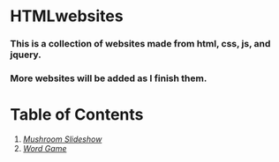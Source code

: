 # HTMLwebsites

### This is a collection of websites made from html, css, js, and jquery.
### More websites will be added as I finish them.

# Table of Contents

1. [*Mushroom Slideshow*](file:///Users/mayank.holla/Downloads/HTMLwebsites-master/slideshow.html)
2. [*Word Game*](file:///Users/mayank.holla/Downloads/wordGame-master/index.html)
